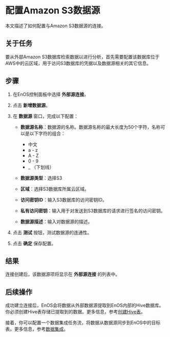 # 配置Amazon S3数据源

本文描述了如何配置与Amazon S3数据源的连接。


## 关于任务<description>

要从外部Amazon S3数据库检索数据以进行分析，首先需要配置该数据库位于AWS中的云区域，用于访问S3数据库的凭据以及数据源相关的其它信息。

## 步骤<procedure>

1. 在EnOS控制面板中选择 **外部源连接**。

2. 点击 **新增数据源**。

3. 在 **数据源** 窗口，完成以下配置：

   - **数据源名称**：数据源的名称。数据源名称的最大长度为50个字符，名称可以是以下字符的组合：
     - 中文
     - a - z
     - A - Z
     - 0 - 9
     - _ （下划线）

   - **数据源类型**：选择S3
   - **区域**：选择S3数据库所属云区域。
   - **访问密钥ID**：输入S3数据库的访问密钥ID。
   - **私有访问密钥**：输入用于对发送到S3数据库的请求进行签名的访问密钥。
   - **数据源描述**：输入对数据源的描述。

4. 点击 **测试** 按钮，测试数据源的连通性。

5. 点击 **确定** 保存配置。

## 结果<result>

连接创建后，该数据源项将显示在 **外部源连接** 的列表中。


## 后续操作<followup>

成功建立连接后，EnOS会将数据从外部数据源提取到EnOS内部的Hive数据库。你必须创建Hive表存储已提取到的数据。更多信息，参考[创建Hive表](/docs/offline-data/zh_CN/2.0.9/data_explorer/creating_hivetable.html)。

接着，你可以配置一个数据集成任务流，将数据从数据源同步到EnOS中的目标表。更多信息，参考[数据集成](../data_integration/index)。
